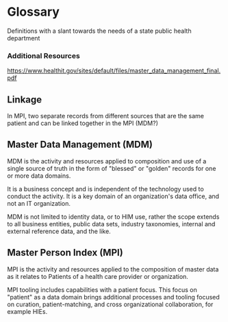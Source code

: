 
# Glossary
Definitions with a slant towards the needs of a state public health department

### Additional Resources
https://www.healthit.gov/sites/default/files/master_data_management_final.pdf

## Linkage
In MPI, two separate records from different sources that are the same patient and can be linked together in the MPI (MDM?)


## Master Data Management (MDM)
MDM is the activity and resources applied to composition and use of a single source of truth in the form of "blessed" or "golden" records for one or more data domains.

It is a business concept and is independent of the technology used to conduct the activity. It is a key domain of an organization's data office, and not an IT organization.

MDM is not limited to identity data, or to HIM use, rather the scope extends to all business entities, public data sets, industry taxonomies, internal and external reference data, and the like.


## Master Person Index (MPI)
MPI is the activity and resources applied to the composition of master data as it relates to Patients of a health care provider or organization. 

MPI tooling includes capabilities with a patient focus. This focus on "patient" as a data domain brings additional processes and tooling focused on curation, patient-matching, and cross organizational collaboration, for example HIEs.



